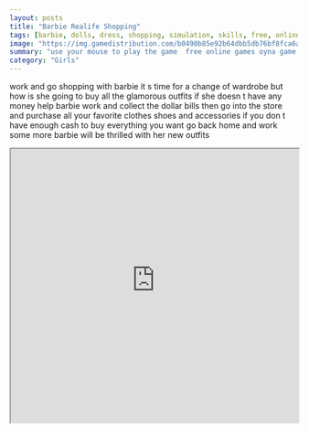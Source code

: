 ```yaml
---
layout: posts
title: "Barbie Realife Shopping"
tags: [barbie, dolls, dress, shopping, simulation, skills, free, online, games, oyna, game, free, games, play, play, games]
image: "https://img.gamedistribution.com/b0490b85e92b64dbb5db76bf8fca6a82.jpg"
summary: "use your mouse to play the game  free online games oyna game free games play play games"
category: "Girls"
---
```


work and go shopping with barbie it s time for a change of wardrobe but how is she going to buy all the glamorous outfits if she doesn t have any money help barbie work and collect the dollar bills then go into the store and purchase all your favorite clothes shoes and accessories if you don t have enough cash to buy everything you want go back home and work some more barbie will be thrilled with her new outfits

<iframe width="100%" height="480px;" src="https://flash.gamedistribution.com?game=b0490b85e92b64dbb5db76bf8fca6a82"></iframe>